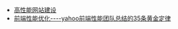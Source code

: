 - [高性能网站建设](https://www.cnblogs.com/chenqf/p/3778355.html)
- [前端性能优化----yahoo前端性能团队总结的35条黄金定律](https://www.cnblogs.com/lei2007/archive/2013/08/16/3262897.html)